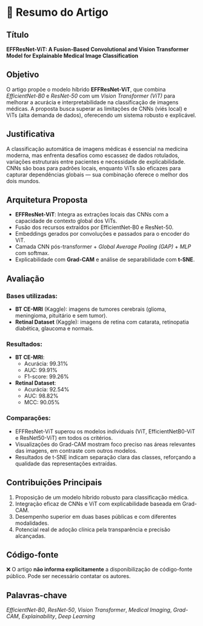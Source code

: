 # 📄 Resumo do Artigo

## Título
**EFFResNet-ViT: A Fusion-Based Convolutional and Vision Transformer Model for Explainable Medical Image Classification**

## Objetivo
O artigo propõe o modelo híbrido **EFFResNet-ViT**, que combina *EfficientNet-B0* e *ResNet-50* com um *Vision Transformer (ViT)* para melhorar a acurácia e interpretabilidade na classificação de imagens médicas. A proposta busca superar as limitações de CNNs (viés local) e ViTs (alta demanda de dados), oferecendo um sistema robusto e explicável.

## Justificativa
A classificação automática de imagens médicas é essencial na medicina moderna, mas enfrenta desafios como escassez de dados rotulados, variações estruturais entre pacientes e necessidade de explicabilidade. CNNs são boas para padrões locais, enquanto ViTs são eficazes para capturar dependências globais — sua combinação oferece o melhor dos dois mundos.

## Arquitetura Proposta
- **EFFResNet-ViT**: Integra as extrações locais das CNNs com a capacidade de contexto global dos ViTs.
- Fusão dos recursos extraídos por EfficientNet-B0 e ResNet-50.
- Embeddings gerados por convoluções e passados para o encoder do ViT.
- Camada CNN pós-transformer + *Global Average Pooling (GAP)* + *MLP* com softmax.
- Explicabilidade com **Grad-CAM** e análise de separabilidade com **t-SNE**.

## Avaliação
### Bases utilizadas:
- **BT CE-MRI** (Kaggle): imagens de tumores cerebrais (glioma, meningioma, pituitário e sem tumor).
- **Retinal Dataset** (Kaggle): imagens de retina com catarata, retinopatia diabética, glaucoma e normais.

### Resultados:
- **BT CE-MRI**:
  - Acurácia: 99.31%
  - AUC: 99.91%
  - F1-score: 99.26%
- **Retinal Dataset**:
  - Acurácia: 92.54%
  - AUC: 98.82%
  - MCC: 90.05%

### Comparações:
- EFFResNet-ViT superou os modelos individuais (ViT, EfficientNetB0-ViT e ResNet50-ViT) em todos os critérios.
- Visualizações do Grad-CAM mostram foco preciso nas áreas relevantes das imagens, em contraste com outros modelos.
- Resultados de t-SNE indicam separação clara das classes, reforçando a qualidade das representações extraídas.

## Contribuições Principais
1. Proposição de um modelo híbrido robusto para classificação médica.
2. Integração eficaz de CNNs e ViT com explicabilidade baseada em Grad-CAM.
3. Desempenho superior em duas bases públicas e com diferentes modalidades.
4. Potencial real de adoção clínica pela transparência e precisão alcançadas.

## Código-fonte
❌ O artigo **não informa explicitamente** a disponibilização de código-fonte público. Pode ser necessário contatar os autores.

## Palavras-chave
*EfficientNet-B0*, *ResNet-50*, *Vision Transformer*, *Medical Imaging*, *Grad-CAM*, *Explainability*, *Deep Learning*

